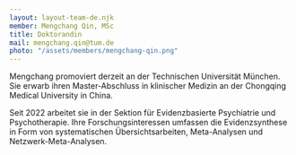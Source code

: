 ```yaml
---
layout: layout-team-de.njk
member: Mengchang Qin, MSc
title: Doktorandin
mail: mengchang.qin@tum.de
photo: "/assets/members/mengchang-qin.png"
---
```


Mengchang promoviert derzeit an der Technischen Universität München. Sie erwarb ihren Master-Abschluss in klinischer Medizin an der Chongqing Medical University in China.

Seit 2022 arbeitet sie in der Sektion für Evidenzbasierte Psychiatrie und Psychotherapie. Ihre Forschungsinteressen umfassen die Evidenzsynthese in Form von systematischen Übersichtsarbeiten, Meta-Analysen und Netzwerk-Meta-Analysen.

<br>

